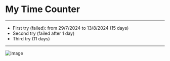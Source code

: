 # My Time Counter

---

- First try (failed): from 29/7/2024 to 13/8/2024 (15 days)
- Second try (failed after 1 day)
- Third try (11 days)

---

![image](https://github.com/user-attachments/assets/cc102ee7-3023-478e-8e6e-85e591a3d316)

